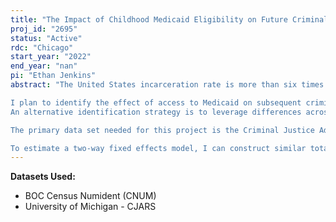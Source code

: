 ```yaml
---
title: "The Impact of Childhood Medicaid Eligibility on Future Criminal Involvement"
proj_id: "2695"
status: "Active"
rdc: "Chicago"
start_year: "2022"
end_year: "nan"
pi: "Ethan Jenkins"
abstract: "The United States incarceration rate is more than six times the incarceration rate of a typical OECD country. Additionally, the United States spends around $250 on total correctional expenditures per capita. This number has tripled since 1980. In addition to this fiscal cost, incarceration has lasting negative effects on an individual's future. Given the large fiscal and social cost of incarceration, understanding cost-effective interventions that reduce criminality is important.

I plan to identify the effect of access to Medicaid on subsequent criminal behavior using a regression discontinuity design (RDD) exploiting a policy discontinuity where several Medicaid expansions in the 1980s and early 1990s only applied to those born after September 30, 1983. This variation is almost certainly exogenous since these expansions occurred well after 1983, making it impossible to sort around the cutoff. This policy discontinuity was first used by Card and Shore-Sheppard (2004) to identify changes in insurance coverage and healthcare utilization. This discontinuity has been used to show that Medicaid eligibility reduces future teen mortality and adulthood hospitalizations. I would implement this RDD using day-of-birth cohort incarceration rates as the unit of observation.
An alternative identification strategy is to leverage differences across states and time in Medicaid expansion through the 1980s and 1990s using a two-way fixed effects model with simulated Medicaid eligibility. This approach has been widely used to study the effects of childhood Medicaid expansion. To use this strategy the unit of observation would be state month-of-birth cohorts.

The primary data set needed for this project is the Criminal Justice Administrative Records System (CJARS). Using CJARS, I can construct day-of-birth cohort totals for variables such as ever incarcerated, number of years incarcerated, ever charged with a crime, ever found guilty of crime, and ever arrested. Additionally, I would like to disaggregate these totals by race and sex. For the arrest and adjudication tables, I would like to disaggregate by offense type to explore what types of crime are averted. In addition to CJARS, I plan to use the public-use National Vital Statistics System (NVSS) Birth Data Files. Using this data, I can calculate the number of people in each day-of-birth cohort for the states with the relevant CJARS coverage. With the criminal involvement totals from CJARS and total population from NVSS Birth Data, I can create rates for each cohort such as percent ever incarcerated. I can use the cohort rates to estimate an RDD.

To estimate a two-way fixed effects model, I can construct similar totals but for day-of-birth state cohorts. No variation in Medicaid eligibility changes within month, so month-of-birth state cohorts is also workable. I will then merge these rates simulated Medicaid eligibility from Brown, Kowalski, and Lurie (2020). This simulated Medicaid eligibility data contains the number of years eligible for Medicaid holding population characteristics fixed. Simulated Medicaid eligibility does not vary within state-month cohorts. It captures changes in Medicaid eligibility due to state law changes. Neither the RD nor two-way fixed-effects approaches need the CJARS data to be linked at the individual level."
---
```


**Datasets Used:**

  - BOC Census Numident (CNUM) 
  - University of Michigan - CJARS 

